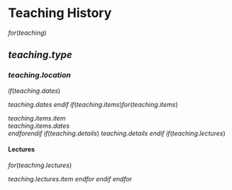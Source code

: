 # Teaching History

$for(teaching)$
## $teaching.type$

### $teaching.location$
$if(teaching.dates)$

$teaching.dates$
$endif$
$if(teaching.items)$$for(teaching.items)$

$teaching.items.item$  
$teaching.items.dates$  
$endfor$$endif$
$if(teaching.details)$
$teaching.details$
$endif$
$if(teaching.lectures)$

#### Lectures
$for(teaching.lectures)$

$teaching.lectures.item$
$endfor$
$endif$
$endfor$